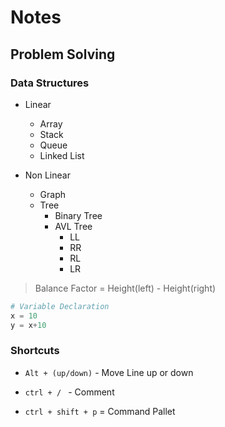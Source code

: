 # Notes

## Problem Solving

### Data Structures

- Linear

  - Array
  - Stack
  - Queue
  - Linked List

- Non Linear
  - Graph
  - Tree
    - Binary Tree
    - AVL Tree
      - LL
      - RR
      - RL
      - LR

> Balance Factor = Height(left) - Height(right)

```python
# Variable Declaration
x = 10
y = x+10
```

### Shortcuts

- `Alt + (up/down)` - Move Line up or down

* `ctrl + / ` - Comment

- `ctrl + shift + p` = Command Pallet

